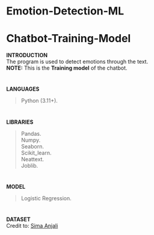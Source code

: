 # Emotion-Detection-ML

# Chatbot-Training-Model
**INTRODUCTION<br>**
The program is used to detect emotions through the text.<br>
**NOTE:** This is the **Training model** of the chatbot.
#
**LANGUAGES**
> Python (3.11+).
#
**LIBRARIES**
> Pandas.<br>
> Numpy.<br>
> Seaborn.<br>
> Scikit_learn.<br>
> Neattext.<br>
> Joblib.<br>
#
**MODEL**
> Logistic Regression.
#
**DATASET<br>**
Credit to:
<a href="https://www.kaggle.com/datasets/simaanjali/emotion-analysis-based-on-text"> Sima Anjali </a>
